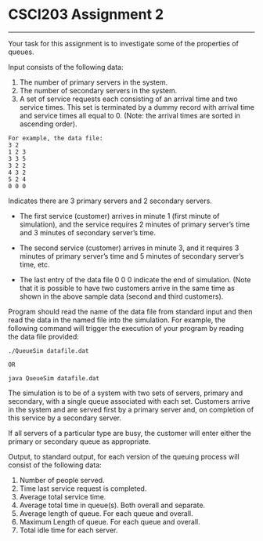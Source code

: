 # CSCI203 Assignment 2

---

Your task for this assignment is to investigate some of the properties of queues.

Input consists of the following data:
1. The number of primary servers in the system.
2. The number of secondary servers in the system.
3. A set of service requests each consisting of an arrival time and two service times. This set is terminated by a dummy record with arrival time and service times all equal to 0. (Note: the arrival times are sorted in ascending order).

```
For example, the data file:
3 2
1 2 3
3 3 5
3 2 2
4 3 2
5 2 4
0 0 0
```

Indicates there are 3 primary servers and 2 secondary servers. 

* The first service (customer) arrives in minute 1 (first minute of simulation), and the service requires 2 minutes of primary server’s time and 3 minutes of secondary server’s time.


* The second service (customer) arrives in minute 3, and it requires 3 minutes of primary server’s time and 5 minutes of secondary server’s time, etc.


* The last entry of the data file 0 0 0 indicate the end of simulation. (Note that it is possible to have two customers arrive in the same time as shown in the above sample data (second and third customers).

Program should read the name of the data file from standard input and then read the data in the named file into the simulation. For example, the following command will trigger the execution of your program by reading the data file provided:
```
./QueueSim datafile.dat 

OR

java QueueSim datafile.dat
```

The simulation is to be of a system with two sets of servers, primary and secondary, with a single queue associated with each set. Customers arrive in the system and are served first by a primary server and, on completion of this service by a secondary server. 

If all servers of a particular type are busy, the customer will enter either the primary or secondary queue as appropriate.

Output, to standard output, for each version of the queuing process will consist of the following data:
1. Number of people served.
2. Time last service request is completed.
3. Average total service time.
4. Average total time in queue(s). Both overall and separate.
5. Average length of queue. For each queue and overall.
6. Maximum Length of queue. For each queue and overall.
7. Total idle time for each server.
